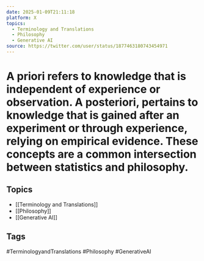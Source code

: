 ```yaml
---
date: 2025-01-09T21:11:18
platform: X
topics:
  - Terminology and Translations
  - Philosophy
  - Generative AI
source: https://twitter.com/user/status/1877463180743454971
---
```

# A priori refers to knowledge that is independent of experience or observation. A posteriori, pertains to knowledge that is gained after an experiment or through experience, relying on empirical evidence. These concepts are a common intersection between statistics and philosophy.

## Topics
- [[Terminology and Translations]]
- [[Philosophy]]
- [[Generative AI]]

## Tags
#TerminologyandTranslations #Philosophy #GenerativeAI